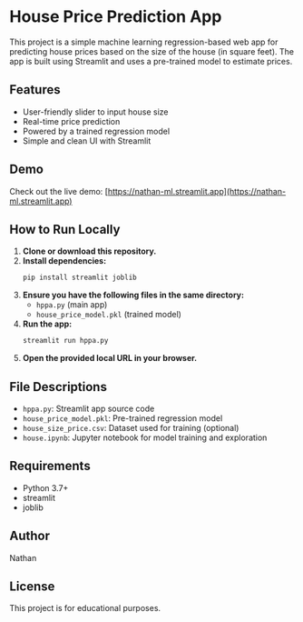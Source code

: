# House Price Prediction App

This project is a simple machine learning regression-based web app for predicting house prices based on the size of the house (in square feet). The app is built using Streamlit and uses a pre-trained model to estimate prices.

## Features
- User-friendly slider to input house size
- Real-time price prediction
- Powered by a trained regression model
- Simple and clean UI with Streamlit

## Demo
Check out the live demo: [https://nathan-ml.streamlit.app](https://nathan-ml.streamlit.app)

## How to Run Locally
1. **Clone or download this repository.**
2. **Install dependencies:**
   ```bash
   pip install streamlit joblib
   ```
3. **Ensure you have the following files in the same directory:**
   - `hppa.py` (main app)
   - `house_price_model.pkl` (trained model)
4. **Run the app:**
   ```bash
   streamlit run hppa.py
   ```
5. **Open the provided local URL in your browser.**

## File Descriptions
- `hppa.py`: Streamlit app source code
- `house_price_model.pkl`: Pre-trained regression model
- `house_size_price.csv`: Dataset used for training (optional)
- `house.ipynb`: Jupyter notebook for model training and exploration

## Requirements
- Python 3.7+
- streamlit
- joblib

## Author
Nathan

## License
This project is for educational purposes.
